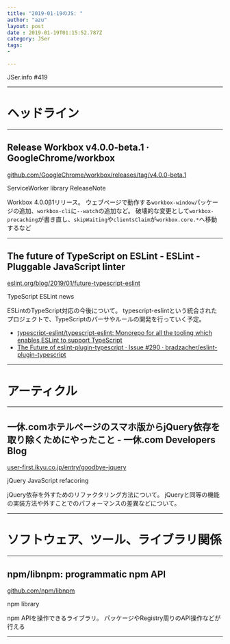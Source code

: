 ```yaml
---
title: "2019-01-19のJS: "
author: "azu"
layout: post
date : 2019-01-19T01:15:52.787Z
category: JSer
tags:
-

---
```


JSer.info #419

----

<h1 class="site-genre">ヘッドライン</h1>

----

## Release Workbox v4.0.0-beta.1 · GoogleChrome/workbox
[github.com/GoogleChrome/workbox/releases/tag/v4.0.0-beta.1](https://github.com/GoogleChrome/workbox/releases/tag/v4.0.0-beta.1 "Release Workbox v4.0.0-beta.1 · GoogleChrome/workbox")
<p class="jser-tags jser-tag-icon"><span class="jser-tag">ServiceWorker</span> <span class="jser-tag">library</span> <span class="jser-tag">ReleaseNote</span></p>

Workbox 4.0.0β1リリース。
ウェブページで動作する`workbox-window`パッケージの追加、`workbox-cli`に`--watch`の追加など。
破壊的な変更として`workbox-precaching`が書き直し、`skipWaiting`や`clientsClaim`が`workbox.core.*`へ移動するなど


----

## The future of TypeScript on ESLint - ESLint - Pluggable JavaScript linter
[eslint.org/blog/2019/01/future-typescript-eslint](https://eslint.org/blog/2019/01/future-typescript-eslint "The future of TypeScript on ESLint - ESLint - Pluggable JavaScript linter")
<p class="jser-tags jser-tag-icon"><span class="jser-tag">TypeScript</span> <span class="jser-tag">ESLint</span> <span class="jser-tag">news</span></p>

ESLintのTypeScript対応の今後について。
typescript-eslintという統合されたプロジェクトで、TypeScriptのパーサやルールの開発を行っていく予定。

- [typescript-eslint/typescript-eslint: Monorepo for all the tooling which enables ESLint to support TypeScript](https://github.com/typescript-eslint/typescript-eslint "typescript-eslint/typescript-eslint: Monorepo for all the tooling which enables ESLint to support TypeScript")
- [The Future of eslint-plugin-typescript · Issue #290 · bradzacher/eslint-plugin-typescript](https://github.com/bradzacher/eslint-plugin-typescript/issues/290 "The Future of eslint-plugin-typescript · Issue #290 · bradzacher/eslint-plugin-typescript")

----
<h1 class="site-genre">アーティクル</h1>

----

## 一休.comホテルページのスマホ版からjQuery依存を取り除くためにやったこと - 一休.com Developers Blog
[user-first.ikyu.co.jp/entry/goodbye-jquery](https://user-first.ikyu.co.jp/entry/goodbye-jquery "一休.comホテルページのスマホ版からjQuery依存を取り除くためにやったこと - 一休.com Developers Blog")
<p class="jser-tags jser-tag-icon"><span class="jser-tag">jQuery</span> <span class="jser-tag">JavaScript</span> <span class="jser-tag">refacoring</span></p>

jQuery依存を外すためのリファクタリング方法について。
jQueryと同等の機能の実装方法や外すことでのパフォーマンスの差異などについて。


----
<h1 class="site-genre">ソフトウェア、ツール、ライブラリ関係</h1>

----

## npm/libnpm: programmatic npm API
[github.com/npm/libnpm](https://github.com/npm/libnpm "npm/libnpm: programmatic npm API")
<p class="jser-tags jser-tag-icon"><span class="jser-tag">npm</span> <span class="jser-tag">library</span></p>

npm APIを操作できるライブラリ。
パッケージやRegistry周りのAPI操作などが行える


----
